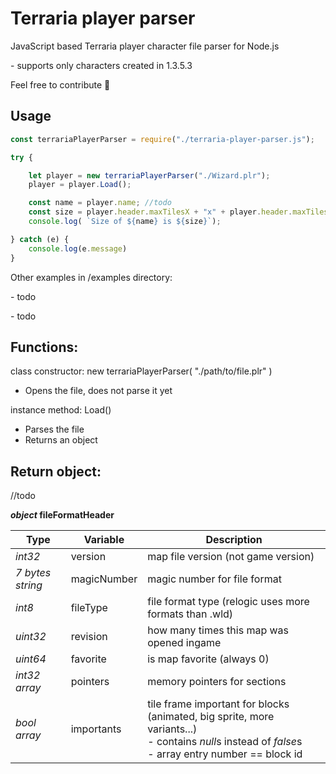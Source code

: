 <!--
  Title: terraria player parser
  Description: Terraria player character file parser
  Author: cokolele
  Tags: terraria, player file, file structure, file dumper, file format, documentation, data, parsing, parser, inventory viewer, tool
  -->

# Terraria player parser

JavaScript based Terraria player character file parser for Node.js

\- supports only characters created in 1.3.5.3

Feel free to contribute 🧙

## Usage 

```javascript
const terrariaPlayerParser = require("./terraria-player-parser.js");

try {

    let player = new terrariaPlayerParser("./Wizard.plr");
    player = player.Load();

    const name = player.name; //todo
    const size = player.header.maxTilesX + "x" + player.header.maxTilesY;
    console.log( `Size of ${name} is ${size}`);

} catch (e) {
    console.log(e.message)
}
```

Other examples in /examples directory:

\- todo

\- todo

## Functions:

  class constructor: new terrariaPlayerParser( "./path/to/file.plr" )
 - Opens the file, does not parse it yet


  instance method: Load()
 - Parses the file
 - Returns an object

## Return object:

//todo

***object* fileFormatHeader**

Type | Variable | Description
--- | --- | ---
*int32* | version | map file version (not game version)
*7 bytes string* | magicNumber | magic number for file format
*int8* | fileType | file format type (relogic uses more formats than .wld)
*uint32* | revision | how many times this map was opened ingame
*uint64* | favorite | is map favorite (always 0)
*int32 array* | pointers | memory pointers for sections
*bool array* | importants | tile frame important for blocks (animated, big sprite, more variants...)<br>\- contains *null*s instead of *false*s<br>\- array entry number == block id
